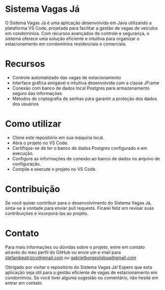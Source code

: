 # Sistema Vagas Já

O Sistema Vagas Já é uma aplicação desenvolvida em Java utilizando a plataforma VS Code, projetada para facilitar a gestão de vagas de veículos em condomínios. Com recursos avançados de controle e segurança, o sistema oferece uma solução eficiente e intuitiva para organizar o estacionamento em condomínios residenciais e comerciais.

# Recursos
- Controle automatizado das vagas de estacionamento
- Interface gráfica amigável e intuitiva desenvolvida com a classe JFrame
- Conexão com banco de dados local Postgres para armazenamento seguro das informações
- Métodos de criptografia de senhas para garantir a proteção dos dados dos usuários

# Como utilizar
- Clone este repositório em sua máquina local.
- Abra o projeto no VS Code.
- Certifique-se de ter o banco de dados Postgres configurado e em execução.
- Configure as informações de conexão ao banco de dados no arquivo de configuração.
- Compile e execute o projeto no VS Code.

# Contribuição
Se você quiser contribuir para o desenvolvimento do Sistema Vagas Já, sinta-se à vontade para enviar pull requests. Ficarei feliz em revisar suas contribuições e incorporá-las ao projeto.

# Contato
Para mais informações ou dúvidas sobre o projeto, entre em contato através do meu perfil do GitHub ou envie um e-mail para stefanibeatrizcv@gmail.com ou gabrielborgeslisboa@gmail.com

Obrigado por visitar o repositório do Sistema Vagas Já! Espero que esta aplicação seja útil para a gestão eficiente de vagas de estacionamento em condomínios. Se você tiver alguma sugestão ou comentário, não hesite em entrar em contato.
